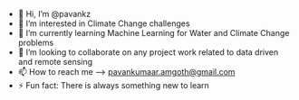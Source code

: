 - 👋 Hi, I’m @pavankz
- 👀 I’m interested in Climate Change challenges
- 🌱 I’m currently learning Machine Learning for Water and Climate Change problems
- 💞️ I’m looking to collaborate on any project work related to data driven and remote sensing
- 📫 How to reach me --> pavankumaar.amgoth@gmail.com
- ⚡ Fun fact: There is always something new to learn

<!---
pavankz/pavankz is a ✨ special ✨ repository because its `README.md` (this file) appears on your GitHub profile.
You can click the Preview link to take a look at your changes.
--->
